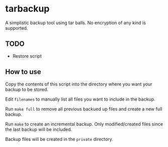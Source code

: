 # tarbackup

A simplistic backup tool using tar balls. No encryption of any kind is supported.

## TODO

* Restore script

## How to use

Copy the contents of this script into the directory where you want your backup to be stored.

Edit `filenames` to manually list all files you want to include in the backup.

Run `make full` to remove all previous backued up files and create a new full backup.

Run `make` to create an incremental backup. Only modified/created files since the last backup will be included.

Backup files will be created in the `private` directory.

